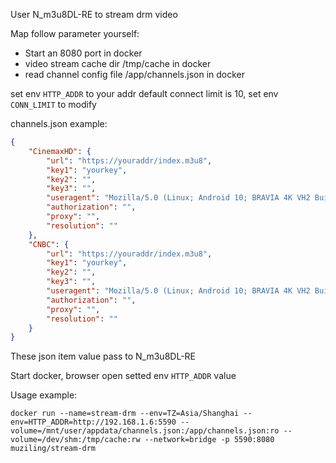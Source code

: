 User N_m3u8DL-RE to stream drm video

Map follow parameter yourself:
- Start an 8080 port in docker
- video stream cache dir /tmp/cache in docker
- read channel config file /app/channels.json in docker

set env `HTTP_ADDR` to your addr
default connect limit is 10, set env `CONN_LIMIT` to modify

channels.json example:
```json
{
    "CinemaxHD": {
        "url": "https://youraddr/index.m3u8",
        "key1": "yourkey",
        "key2": "",
        "key3": "",
        "useragent": "Mozilla/5.0 (Linux; Android 10; BRAVIA 4K VH2 Build/QTG3.200305.006.S292; wv)",
        "authorization": "",
        "proxy": "",
        "resolution": ""
    },
    "CNBC": {
        "url": "https://youraddr/index.m3u8",
        "key1": "yourkey",
        "key2": "",
        "key3": "",
        "useragent": "Mozilla/5.0 (Linux; Android 10; BRAVIA 4K VH2 Build/QTG3.200305.006.S292; wv)",
        "authorization": "",
        "proxy": "",
        "resolution": ""
    }
}
```
These json item value pass to N_m3u8DL-RE

Start docker, browser open setted env `HTTP_ADDR` value

Usage example:
```shell
docker run --name=stream-drm --env=TZ=Asia/Shanghai --env=HTTP_ADDR=http://192.168.1.6:5590 --volume=/mnt/user/appdata/channels.json:/app/channels.json:ro --volume=/dev/shm:/tmp/cache:rw --network=bridge -p 5590:8080 muziling/stream-drm
```
